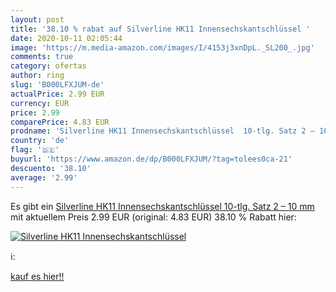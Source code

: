 ```yaml
---
layout: post
title: '38.10 % rabat auf Silverline HK11 Innensechskantschlüssel '
date: 2020-10-11 02:05:44
image: 'https://m.media-amazon.com/images/I/4153j3xnDpL._SL200_.jpg'
comments: true
category: ofertas
author: ring
slug: 'B000LFXJUM-de'
actualPrice: 2.99 EUR
currency: EUR
price: 2.99
comparePrice: 4.83 EUR
prodname: 'Silverline HK11 Innensechskantschlüssel  10-tlg. Satz 2 – 10 mm'
country: 'de'
flag: '🇩🇪'
buyurl: 'https://www.amazon.de/dp/B000LFXJUM/?tag=tolees0ca-21'
descuento: '38.10'
average: '2.99'
---
```


Es gibt ein [Silverline HK11 Innensechskantschlüssel  10-tlg. Satz 2 – 10 mm](https://www.amazon.de/dp/B000LFXJUM/?tag=tolees0ca-21) mit aktuellem Preis 2.99 EUR (original: 4.83 EUR) 38.10 % Rabatt hier:

[![Silverline HK11 Innensechskantschlüssel ](https://m.media-amazon.com/images/I/4153j3xnDpL._SL200_.jpg)](https://www.amazon.de/dp/B000LFXJUM/?tag=tolees0ca-21)

ℹ️:


[kauf es hier!!](https://www.amazon.de/dp/B000LFXJUM/?tag=tolees0ca-21)

